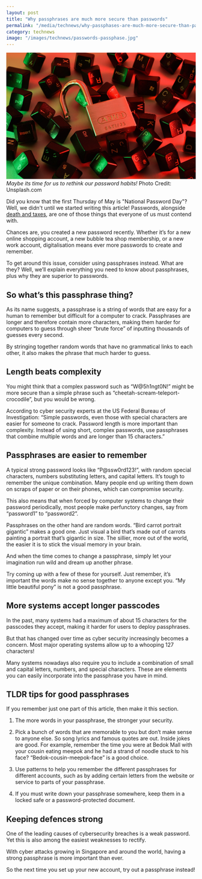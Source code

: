 ```yaml
---
layout: post
title: "Why passphrases are much more secure than passwords"
permalink: "/media/technews/why-passphases-are-much-more-secure-than-passwords"
category: technews
image: "/images/technews/passwords-passphase.jpg"
---
```


![Lock it up. cybersecurity. phassphase](/images/technews/passwords-passphase.jpg)
*Maybe its time for us to rethink our password habits!* Photo Credit: Unsplash.com
  
Did you know that the first Thursday of May is "National Password Day"? Well, we didn't until we started writing this article! Passwords, alongside [death and taxes](https://en.wikipedia.org/wiki/Death_and_taxes_(idiom)#:~:text=%22Death%20and%20taxes%22%20is%20a,certain%2C%20except%20death%20and%20taxes.), are one of those things that everyone of us must contend with.

Chances are, you created a new password recently. Whether it’s for a new online shopping account, a new bubble tea shop membership, or a new work account, digitalisation means ever more passwords to create and remember. 

To get around this issue, consider using passphrases instead. What are they? Well, we’ll explain everything you need to know about passphrases, plus why they are superior to passwords. 

## So what’s this passphrase thing? 

As its name suggests, a passphrase is a string of words that are easy for a human to remember but difficult for a computer to crack. Passphrases are longer and therefore contain more characters, making them harder for computers to guess through sheer “brute force” of inputting thousands of guesses every second. 

By stringing together random words that have no grammatical links to each other, it also makes the phrase that much harder to guess.  

## Length beats complexity 

You might think that a complex password such as “W@5h1ngt0N!” might be more secure than a simple phrase such as “cheetah-scream-teleport-crocodile”, but you would be wrong. 

According to cyber security experts at the US Federal Bureau of Investigation: “Simple passwords, even those with special characters are easier for someone to crack. Password length is more important than complexity. Instead of using short, complex passwords, use passphrases that combine multiple words and are longer than 15 characters.”

## Passphrases are easier to remember

A typical strong password looks like “P@ssw0rd123!”, with random special characters, numbers substituting letters, and capital letters. It’s tough to remember the unique combination. Many people end up writing them down on scraps of paper or on their phones, which can compromise security. 

This also means that when forced by computer systems to change their password periodically, most people make perfunctory changes, say from “password1” to “password2”.

Passphrases on the other hand are random words. “Bird carrot portrait gigantic” makes a good one. Just visual a bird that’s made out of carrots painting a portrait that’s gigantic in size. The sillier, more out of the world, the easier it is to stick the visual memory in your brain. 

And when the time comes to change a passphrase, simply let your imagination run wild and dream up another phrase. 

Try coming up with a few of these for yourself. Just remember, it’s important the words make no sense together to anyone except you. “My little beautiful pony” is not a good passphrase. 

## More systems accept longer passcodes

In the past, many systems had a maximum of about 15 characters for the passcodes they accept, making it harder for users to deploy passphrases. 

But that has changed over time as cyber security increasingly becomes a concern. Most major operating systems allow up to a whooping 127 characters!

Many systems nowadays also require you to include a combination of small and capital letters, numbers, and special characters. These are elements you can easily incorporate into the passphrase you have in mind. 

## TLDR tips for good passphrases

If you remember just one part of this article, then make it this section.

1) The more words in your passphrase, the stronger your security. 

2) Pick a bunch of words that are memorable to you but don’t make sense to anyone else. So song lyrics and famous quotes are out. Inside jokes are good. For example, remember the time you were at Bedok Mall with your cousin eating meepok and he had a strand of noodle stuck to his face? “Bedok-cousin-meepok-face” is a good choice. 

3) Use patterns to help you remember the different passphrases for different accounts, such as by adding certain letters from the website or service to parts of your passphrase. 

4) If you must write down your passphrase somewhere, keep them in a locked safe or a password-protected document. 

## Keeping defences strong
One of the leading causes of cybersecurity breaches is a weak password. Yet this is also among the easiest weaknesses to rectify. 

With cyber attacks growing in Singapore and around the world, having a strong passphrase is more important than ever. 

So the next time you set up your new account, try out a passphrase instead!
